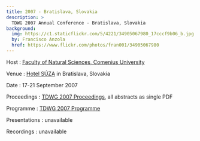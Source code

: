 ```yaml
---
title: 2007 - Bratislava, Slovakia
description: >
  TDWG 2007 Annual Conference - Bratislava, Slovakia
background:
  img: https://c1.staticflickr.com/5/4221/34905067980_17cccf9b06_b.jpg
  by: Francisco Anzola
  href: https://www.flickr.com/photos/fran001/34905067980
---
```


Host
: [Faculty of Natural Sciences, Comenius University](https://fns.uniba.sk/en/)

Venue
: [Hotel SÚZA](http://www.suza.sk/) in Bratislava, Slovakia

Date
: 17-21 September 2007

Proceedings
: [TDWG 2007 Proceedings](https://static.tdwg.org/conferences/2007/tdwg_2007_proceedings.pdf), all abstracts as single PDF

Programme
: [TDWG 2007 Programme](https://static.tdwg.org/conferences/2007/tdwg_2007_programme.pdf)

Presentations
: unavailable

Recordings
: unavailable
